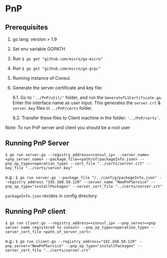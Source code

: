# PnP

## Prerequisites

1. go lang: version > 1.9
2. Set env variable GOPATH
3. Run `$ go get "github.com/micro/go-micro"`
4. Run `$ go get "github.com/micro/go-grpc"`
5. Running instance of Consul.
6. Generate the server certificate and key file: 
   
   6.1. Go to `'../PnP/util/'` folder, and run the `GenerateTLSCertificate.go`. Enter the interface name as user input. This generates the `server.crt` & `server.key` files in `../PnP/certs` folder.
    
   6.2. Transfer these files to Client machine in the folder: `'../PnP/certs'`.

Note: To run PnP server and client you should be a root user

## Running PnP Server

`$ go run server.go --registry_address=<consul_ip> --server_name=<pnp_server_name> --package_file=<path/of/packageInfo.json> --pnp_op_type=<operation_type> --cert_file "../certs/server.crt" --key_file "../certs/server.key"`

e.g.: 
`$ go run server.go --package_file "/../config/packageInfo.json" --registry_address "192.168.50.129" --server_name "NewPnPService" --pnp_op_type="installPackages" --server_cert_file "../certs/server.crt"`

`packageInfo.json` recides in config directory.

## Running PnP client

`$ go run client.go --registry_address=<consul_ip> --pnp_server=<pnp server name registered to consul> --pnp_op_type=<operation_type> --server_cert_file <path_of_server_cert>`

e.g.: 
`$ go run client.go --registry_address="192.168.50.129" --pnp_server="NewPnPService" --pnp_op_type="installPackages" --server_cert_file "../certs/server.crt"`
